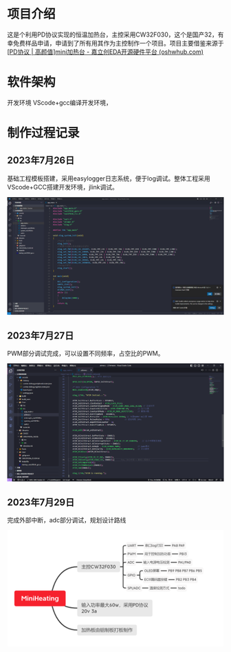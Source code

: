# 项目介绍
这是个利用PD协议实现的恒温加热台，主控采用CW32F030，这个是国产32，有幸免费样品申请，申请到了所有用其作为主控制作一个项目。项目主要借鉴来源于[[PD协议 | 高颜值\]mini加热台 - 嘉立创EDA开源硬件平台 (oshwhub.com)](https://oshwhub.com/littleoandlittleq/bian-xie-jia-re-tai)

# 软件架构
开发环境 VScode+gcc编译开发环境，

# 制作过程记录

## 2023年7月26日

基础工程模板搭建，采用easylogger日志系统，便于log调试。整体工程采用VScode+GCC搭建开发环境，jlink调试。

![img](pic/1.png)

## 2023年7月27日

PWM部分调试完成，可以设置不同频率，占空比的PWM。

![1690470426680](pic/1690470426680.png)

## 2023年7月29日

完成外部中断，adc部分调试，规划设计路线

![1690614026659](pic/1690614026659.png)

